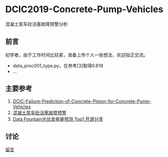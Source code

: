 # DCIC2019-Concrete-Pump-Vehicles
混凝土泵车砼活塞故障预警分析

## 前言
初学者，由于工作时间比较紧，准备上传个人一些想法，欢迎指正交流。

- data_proc001_type.py，在参考[3]取得0.619
- ...


## 主要参考
1. [DCIC-Failure-Prediction-of-Concrete-Piston-for-Concrete-Pump-Vehicles](https://github.com/jmxhhyx/DCIC-Failure-Prediction-of-Concrete-Piston-for-Concrete-Pump-Vehicles)
2. [混凝土泵车砼活塞故障预警](https://github.com/tianshuaifei/dcic_2019)
3. [Data Fountain光伏发电量预测 Top1 开源分享](https://zhuanlan.zhihu.com/p/44755488?utm_source=qq&utm_medium=social&utm_oi=623925402599559168)

## 讨论
[留言](https://github.com/abanger/DCIC2019-Concrete-Pump-Vehicles/issues)